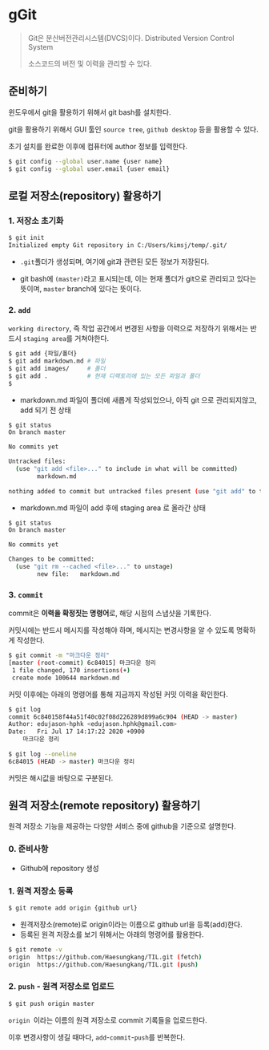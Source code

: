 # gGit

> Git은 분산버전관리시스템(DVCS)이다. Distributed Version Control System
>
> 소스코드의 버전 및 이력을 관리할 수 있다.



## 준비하기

윈도우에서 git을 활용하기 위해서 git bash를 설치한다.

git을 활용하기 위해서 GUI 툴인 `source tree`, `github desktop` 등을 활용할 수 있다.

초기 설치를 완료한 이후에 컴퓨터에 author 정보를 입력한다.

```bash
$ git config --global user.name {user name}
$ git config --global user.email {user email}
```



## 로컬 저장소(repository) 활용하기

### 1. 저장소 초기화

```bash
$ git init
Initialized empty Git repository in C:/Users/kimsj/temp/.git/
```

- `.git`폴더가 생성되며, 여기에 git과 관련된 모든 정보가 저장된다.

- git bash에 `(master)`라고 표시되는데, 이는 현재 폴더가 git으로 관리되고 있다는 뜻이며, `master` branch에 있다는 뜻이다.



### 2. `add`

`working directory`, 즉 작업 공간에서 변경된 사항을 이력으로 저장하기 위해서는 반드시 `staging area`를 거쳐야한다.

```bash
$ git add {파일/폴더}
$ git add markdown.md # 파일
$ git add images/ 	  # 폴더 
$ git add . 		  # 현재 디렉토리에 있는 모든 파일과 폴더
$ 
```

- markdown.md 파일이 폴더에 새롭게 작성되었으나, 아직 git 으로 관리되지않고, add 되기 전 상태 

```bash
$ git status
On branch master

No commits yet

Untracked files:
  (use "git add <file>..." to include in what will be committed)
        markdown.md
        
nothing added to commit but untracked files present (use "git add" to track)
```

- markdown.md 파일이 add 후에 staging area 로 올라간 상태

```bash
$ git status
On branch master

No commits yet

Changes to be committed:
  (use "git rm --cached <file>..." to unstage)
        new file:   markdown.md
```



### 3. `commit`

commit은 **이력을 확정짓는 명령어**로, 해당 시점의 스냅샷을 기록한다.

커밋시에는 반드시 메시지를 작성해야 하며, 메시지는 변경사항을 알 수 있도록 명확하게 작성한다.

```bash
$ git commit -m "마크다운 정리"
[master (root-commit) 6c84015] 마크다운 정리
 1 file changed, 170 insertions(+)
 create mode 100644 markdown.md
```

커밋 이후에는 아래의 명령어를 통해 지금까지 작성된 커밋 이력을 확인한다. 

```bash
$ git log
commit 6c840158f44a51f40c02f08d226289d899a6c904 (HEAD -> master)
Author: edujason-hphk <edujason.hphk@gmail.com>
Date:   Fri Jul 17 14:17:22 2020 +0900
    마크다운 정리
    
$ git log --oneline
6c84015 (HEAD -> master) 마크다운 정리
```

커밋은 해시값을 바탕으로 구분된다.



## 원격 저장소(remote repository) 활용하기

원격 저장소 기능을 제공하는 다양한 서비스 중에 github을 기준으로 설명한다.

### 0. 준비사항

- Github에 repository 생성



### 1. 원격 저장소 등록 

```bash
$ git remote add origin {github url}
```

- 원격저장소(remote)로 origin이라는 이름으로 github url을 등록(add)한다.
- 등록된 원격 저장소를 보기 위해서는 아래의 명령어를 활용한다.

```bash
$ git remote -v
origin  https://github.com/Haesungkang/TIL.git (fetch)
origin  https://github.com/Haesungkang/TIL.git (push)
```



### 2. `push` - 원격 저장소로 업로드

```bash
$ git push origin master 
```

`origin `이라는 이름의 원격 저장소로 commit 기록들을 업로드한다. 

이후 변경사항이 생길 때마다, `add`-`commit`-`push`를 반복한다.





